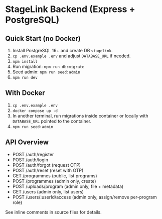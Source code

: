 # StageLink Backend (Express + PostgreSQL)

## Quick Start (no Docker)
1. Install PostgreSQL 16+ and create DB `stagelink`.
2. `cp .env.example .env` and adjust `DATABASE_URL` if needed.
3. `npm install`
4. Run migration: `npm run db:migrate`
5. Seed admin: `npm run seed:admin`
6. `npm run dev`

## With Docker
1. `cp .env.example .env`
2. `docker compose up -d`
3. In another terminal, run migrations inside container or locally with `DATABASE_URL` pointed to the container.
4. `npm run seed:admin`

## API Overview
- POST /auth/register
- POST /auth/login
- POST /auth/forgot (request OTP)
- POST /auth/reset (reset with OTP)
- GET  /programmes (public, list programs)
- POST /programmes (admin only, create)
- POST /uploads/program (admin only, file + metadata)
- GET  /users (admin only, list users)
- POST /users/:userId/access (admin only, assign/remove per-program role)

See inline comments in source files for details.
